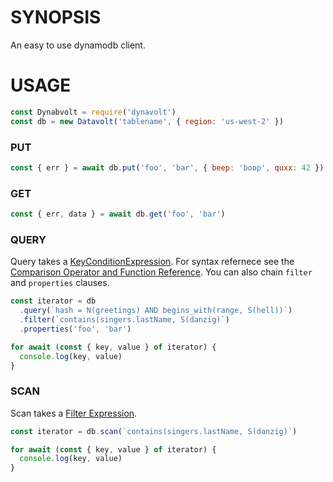 # SYNOPSIS
An easy to use dynamodb client.

# USAGE

```js
const Dynabvolt = require('dynavolt')
const db = new Datavolt('tablename', { region: 'us-west-2' })
```

### PUT

```js
const { err } = await db.put('foo', 'bar', { beep: 'boop', quxx: 42 })
```

### GET

```js
const { err, data } = await db.get('foo', 'bar')
```

### QUERY
Query takes a [KeyConditionExpression][0]. For syntax refernece see the
[Comparison Operator and Function Reference][1]. You can also chain `filter`
and `properties` clauses.

```js
const iterator = db
  .query(`hash = N(greetings) AND begins_with(range, S(hell))`)
  .filter(`contains(singers.lastName, S(danzig)`)
  .properties('foo', 'bar')

for await (const { key, value } of iterator) {
  console.log(key, value)
}
```

### SCAN
Scan takes a [Filter Expression][2].

```js
const iterator = db.scan(`contains(singers.lastName, S(danzig)`)

for await (const { key, value } of iterator) {
  console.log(key, value)
}
```

[0]:https://docs.aws.amazon.com/amazondynamodb/latest/developerguide/Query.html#Query.KeyConditionExpressions
[1]:https://docs.aws.amazon.com/amazondynamodb/latest/developerguide/Expressions.OperatorsAndFunctions.html
[2]:https://docs.aws.amazon.com/amazondynamodb/latest/developerguide/Scan.html#Scan.FilterExpression
